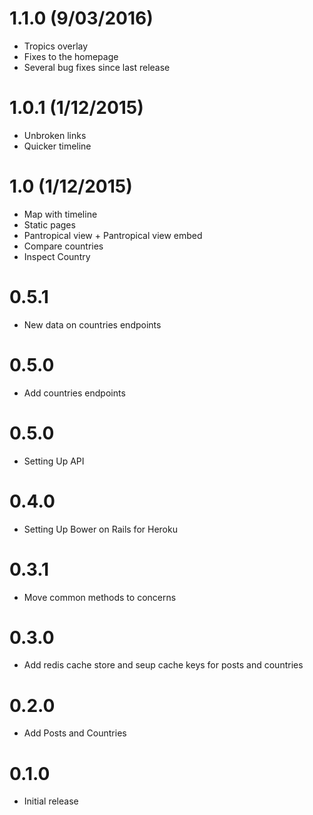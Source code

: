 # 1.1.0 (9/03/2016)

* Tropics overlay
* Fixes to the homepage
* Several bug fixes since last release

# 1.0.1 (1/12/2015)

* Unbroken links
* Quicker timeline

# 1.0 (1/12/2015)

* Map with timeline
* Static pages
* Pantropical view + Pantropical view embed
* Compare countries
* Inspect Country

# 0.5.1

* New data on countries endpoints

# 0.5.0

* Add countries endpoints

# 0.5.0

* Setting Up API

# 0.4.0

* Setting Up Bower on Rails for Heroku

# 0.3.1
* Move common methods to concerns

# 0.3.0

* Add redis cache store and seup cache keys for posts and countries

# 0.2.0
* Add Posts and Countries

# 0.1.0

* Initial release
